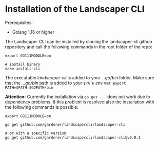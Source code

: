 # Installation of the Landscaper CLI

Prerequisites: 
  - Golang 1.16 or higher

The Landscaper CLI can be installed by cloning the landscaper-cli github repository and call the following
commands in the root folder of the repo: 

```shell script
export GO111MODULE=on

# install binary
make install-cli
```

The executable *landscaper-cli* is added to your *...go/bin* folder. Make sure that the *...go/bin* path 
is added to your `$PATH` env var: `export PATH=$PATH:$GOPATH/bin`

**Attention:** Currently the installation via `go get ...` does not work due to dependency problems. 
If this problem is resolved also the installation with the following commands is possible:

```shell script
export GO111MODULE=on

go get github.com/gardener/landscapercli/landscaper-cli

# or with a specific version
go get github.com/gardener/landscapercli/landscaper-cli@v0.0.1

```
